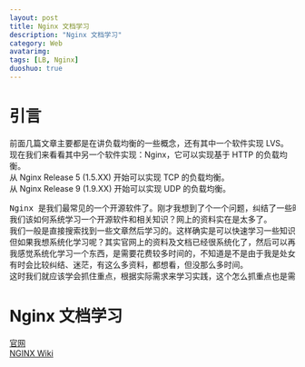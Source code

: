```yaml
---
layout: post
title: Nginx 文档学习
description: "Nginx 文档学习"
category: Web
avatarimg:
tags: [LB, Nginx]
duoshuo: true
---
```


# 引言

前面几篇文章主要都是在讲负载均衡的一些概念，还有其中一个软件实现 LVS。  
现在我们来看看其中另一个软件实现：Nginx，它可以实现基于 HTTP 的负载均衡。  
从 Nginx Release 5 (1.5.XX) 开始可以实现 TCP 的负载均衡。    
从 Nginx Release 9 (1.9.XX) 开始可以实现 UDP 的负载均衡。   

<pre>
Nginx 是我们最常见的一个开源软件了。刚才我想到了个一个问题，纠结了一些时间。  
我们该如何系统学习一个开源软件和相关知识？网上的资料实在是太多了。  
我们一般是直接搜索找到一些文章然后学习的。这样确实是可以快速学习一些知识。  
但如果我想系统化学习呢？其实官网上的资料及文档已经很系统化了，然后可以再结合一些书籍来系统化学习。  
我感觉系统化学习一个东西，是需要花费较多时间的，不知道是不是由于我是处女座的原因，  
有时会比较纠结、迷茫，有这么多资料，都想看，但没那么多时间。  
这时我们就应该学会抓住重点，根据实际需求来学习实践，这个怎么抓重点也是需要长期学习锻炼的能力。
</pre>

# Nginx 文档学习

[官网](http://nginx.org/)  
[NGINX Wiki](https://www.nginx.com/resources/wiki/)  
